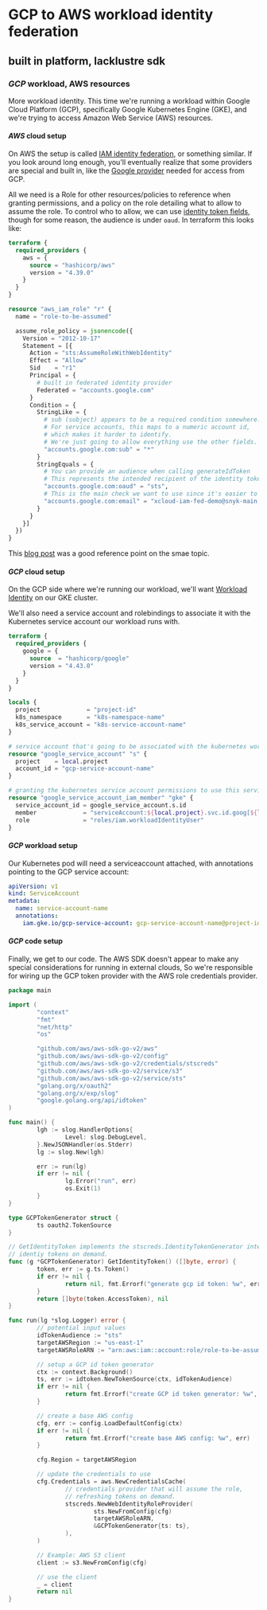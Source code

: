 # GCP to AWS workload identity federation

## built in platform, lacklustre sdk

### _GCP_ workload, AWS resources

More workload identity.
This time we're running a workload within Google Cloud Platform (GCP),
specifically Google Kubernetes Engine (GKE),
and we're trying to access Amazon Web Service (AWS) resources.

#### _AWS_ cloud setup

On AWS the setup is called
[IAM identity federation](https://aws.amazon.com/identity/federation/),
or something similar.
If you look around long enough,
you'll eventually realize that some providers are special and built in,
like the [Google provider](https://docs.aws.amazon.com/IAM/latest/UserGuide/id_roles_providers_create_oidc.html)
needed for access from GCP.

All we need is a Role for other resources/policies to reference when granting permissions,
and a policy on the role detailing what to allow to assume the role.
To control who to allow,
we can use [identity token fields](https://cloud.google.com/docs/authentication/token-types#id-contents),
though for some reason, the audience is under `oaud`.
In terraform this looks like:

```terraform
terraform {
  required_providers {
    aws = {
      source = "hashicorp/aws"
      version = "4.39.0"
    }
  }
}

resource "aws_iam_role" "r" {
  name = "role-to-be-assumed"

  assume_role_policy = jsonencode({
    Version = "2012-10-17"
    Statement = [{
      Action = "sts:AssumeRoleWithWebIdentity"
      Effect = "Allow"
      Sid    = "r1"
      Principal = {
        # built in federated identity provider
        Federated = "accounts.google.com"
      }
      Condition = {
        StringLike = {
          # sub (subject) appears to be a required condition somewhere.
          # For service accounts, this maps to a numeric account id,
          # which makes it harder to identify.
          # We're just going to allow everything use the other fields.
          "accounts.google.com:sub" = "*"
        }
        StringEquals = {
          # You can provide an audience when calling generateIdToken
          # This represents the intended recipient of the identity token.
          "accounts.google.com:oaud" = "sts",
          # This is the main check we want to use since it's easier to match.
          "accounts.google.com:email" = "xcloud-iam-fed-demo@snyk-main.iam.gserviceaccount.com"
        }
      }
    }]
  })
}
```

This [blog post](https://jpassing.com/2021/10/05/authenticating-to-aws-by-using-a-google-cloud-service-account-and-assumerolewithwebidentity/)
was a good reference point on the smae topic.

#### _GCP_ cloud setup

On the GCP side where we're running our workload,
we'll want [Workload Identity](https://cloud.google.com/kubernetes-engine/docs/how-to/workload-identity)
on our GKE cluster.

We'll also need a service account and rolebindings to associate it with the Kubernetes service account
our workload runs with.

```terraform
terraform {
  required_providers {
    google = {
      source  = "hashicorp/google"
      version = "4.43.0"
    }
  }
}

locals {
  project             = "project-id"
  k8s_namespace       = "k8s-namespace-name"
  k8s_service_account = "k8s-service-account-name"
}

# service account that's going to be associated with the kubernetes workload
resource "google_service_account" "s" {
  project    = local.project
  account_id = "gcp-service-account-name"
}

# granting the kubernetes service account permissions to use this service account
resource "google_service_account_iam_member" "gke" {
  service_account_id = google_service_account.s.id
  member             = "serviceAccount:${local.project}.svc.id.goog[${local.k8s_namespace}/${local.k8s_service_account}]"
  role               = "roles/iam.workloadIdentityUser"
}
```

#### _GCP_ workload setup

Our Kubernetes pod will need a serviceaccount attached,
with annotations pointing to the GCP service account:

```yaml
apiVersion: v1
kind: ServiceAccount
metadata:
  name: service-account-name
  annotations:
    iam.gke.io/gcp-service-account: gcp-service-account-name@project-id.iam.gserviceaccount.com
```

#### _GCP_ code setup

Finally, we get to our code.
The AWS SDK doesn't appear to make any special considerations for running in external clouds,
So we're responsible for wiring up the GCP token provider with the
AWS role credentials provider.

```go
package main

import (
        "context"
        "fmt"
        "net/http"
        "os"

        "github.com/aws/aws-sdk-go-v2/aws"
        "github.com/aws/aws-sdk-go-v2/config"
        "github.com/aws/aws-sdk-go-v2/credentials/stscreds"
        "github.com/aws/aws-sdk-go-v2/service/s3"
        "github.com/aws/aws-sdk-go-v2/service/sts"
        "golang.org/x/oauth2"
        "golang.org/x/exp/slog"
        "google.golang.org/api/idtoken"
)

func main() {
        lgh := slog.HandlerOptions{
                Level: slog.DebugLevel,
        }.NewJSONHandler(os.Stderr)
        lg := slog.New(lgh)

        err := run(lg)
        if err != nil {
                lg.Error("run", err)
                os.Exit(1)
        }
}

type GCPTokenGenerator struct {
        ts oauth2.TokenSource
}

// GetIdentityToken implements the stscreds.IdentityTokenGenerator interface for refreshing
// identiy tokens on demand.
func (g *GCPTokenGenerator) GetIdentityToken() ([]byte, error) {
        token, err := g.ts.Token()
        if err != nil {
                return nil, fmt.Errorf("generate gcp id token: %w", err)
        }
        return []byte(token.AccessToken), nil
}

func run(lg *slog.Logger) error {
        // potential input values
        idTokenAudience := "sts"
        targetAWSRegion := "us-east-1"
        targetAWSRoleARN := "arn:aws:iam::account:role/role-to-be-assumed"

        // setup a GCP id token generator
        ctx := context.Background()
        ts, err := idtoken.NewTokenSource(ctx, idTokenAudience)
        if err != nil {
                return fmt.Errorf("create GCP id token generator: %w", err)
        }

        // create a base AWS config
        cfg, err := config.LoadDefaultConfig(ctx)
        if err != nil {
                return fmt.Errorf("create base AWS config: %w", err)
        }

        cfg.Region = targetAWSRegion

        // update the credentials to use
        cfg.Credentials = aws.NewCredentialsCache(
                // credentials provider that will assume the role,
                // refreshing tokens on demand.
                stscreds.NewWebIdentityRoleProvider(
                        sts.NewFromConfig(cfg)
                        targetAWSRoleARN,
                        &GCPTokenGenerator{ts: ts},
                ),
        )

        // Example: AWS S3 client
        client := s3.NewFromConfig(cfg)

        // use the client
        _ = client
        return nil
}
```
